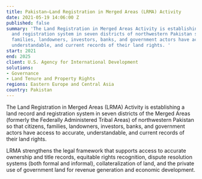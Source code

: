 ```yaml
---
title: Pakistan—Land Registration in Merged Areas (LRMA) Activity
date: 2021-05-19 14:06:00 Z
published: false
summary: 'The Land Registration in Merged Areas Activity is establishing a land record
  and registration system in seven districts of northwestern Pakistan so that citizens,
  families, landowners, investors, banks, and government actors have access to accurate,
  understandable, and current records of their land rights. '
start: 2021
end: 2025
client: U.S. Agency for International Development
solutions:
- Governance
- Land Tenure and Property Rights
regions: Eastern Europe and Central Asia
country: Pakistan
---
```


The Land Registration in Merged Areas (LRMA) Activity is establishing a land record and registration system in seven districts of the Merged Areas (formerly the Federally Administered Tribal Areas) of northwestern Pakistan so that citizens, families, landowners, investors, banks, and government actors have access to accurate, understandable, and current records of their land rights. 
 
LRMA strengthens the legal framework that supports access to accurate ownership and title records, equitable rights recognition, dispute resolution systems (both formal and informal), collateralization of land, and the private use of government land for revenue generation and economic development.
 
